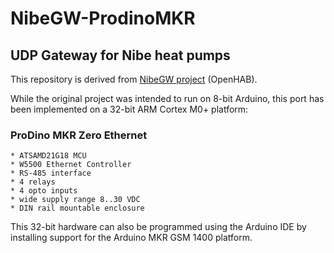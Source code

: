 # NibeGW-ProdinoMKR

## UDP Gateway for Nibe heat pumps

This repository is derived from
[NibeGW project](https://github.com/openhab/openhab-addons/tree/2.5.x/bundles/org.openhab.binding.nibeheatpump/contrib/NibeGW/Arduino/NibeGW)
(OpenHAB).

While the original project was intended to run on 8-bit Arduino, this port has been implemented on a 32-bit ARM Cortex M0+ platform:

### ProDino MKR Zero Ethernet

    * ATSAMD21G18 MCU
    * W5500 Ethernet Controller
    * RS-485 interface
    * 4 relays
    * 4 opto inputs
    * wide supply range 8..30 VDC
    * DIN rail mountable enclosure

This 32-bit hardware can also be programmed using the Arduino IDE by installing support for the Arduino MKR GSM 1400 platform.
